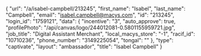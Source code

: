 {
    "url": "\/a\/isabel-campbell\/213245",
    "first_name": "Isabel",
    "last_name": "Campbell",
    "email": "isabel.campbell@macys.com",
    "id": "213245",
    "login_id": "1759121",
    "data": {
        "incentive": "3",
        "auto_approve": true,
        "profilePhoto": "\/api\/canvas\/logo\/244012081-0.5801155959721.jpg",
        "job_title": "Digital Assistant Merchant",
        "local_macys_store": "-1",
        "racif_id": "10710236",
        "phone_number": "3149225054",
        "tongal": ""
    },
    "type": "captivate",
    "layout": "ambassador",
    "title": "Isabel Campbell"
}